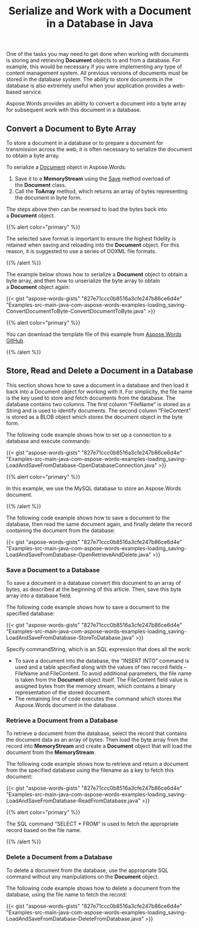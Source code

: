 ﻿---
title: Serialize and Work with a Document in a Database in Java
articleTitle: Serialize and Work with a Document in a Database
linktitle: Serialize and Work with a Document in a Database
description: "Aspose.Words for Java allows you to convert a document into a byte array for work with this document in a database. You can store and retrieve a document to and from the database."
aliases:
    - /java/converting-a-document-using-advance-features/
type: docs
weight: 40
url: /java/serialize-and-work-with-a-document-in-a-database/
---

One of the tasks you may need to get done when working with documents is storing and retrieving **Document** objects to and from a database. For example, this would be necessary if you were implementing any type of content management system. All previous versions of documents must be stored in the database system. The ability to store documents in the database is also extremely useful when your application provides a web-based service.

Aspose.Words provides an ability to convert a document into a byte array for subsequent work with this document in a database.

## Convert a Document to Byte Array

To store a document in a database or to prepare a document for transmission across the web, it is often necessary to serialize the document to obtain a byte array.

To serialize a [Document](https://apireference.aspose.com/words/java/com.aspose.words/Document) object in Aspose.Words:

1. Save it to a **MemoryStream** using the [Save](https://apireference.aspose.com/words/java/com.aspose.words/Document#save\(java.io.OutputStream,int\)) method overload of the **Document** class.
1. Call the **ToArray** method, which returns an array of bytes representing the document in byte form.

The steps above then can be reversed to load the bytes back into a **Document** object.

{{% alert color="primary" %}}

The selected save format is important to ensure the highest fidelity is retained when saving and reloading into the **Document** object. For this reason, it is suggested to use a series of OOXML file formats.

{{% /alert %}}

The example below shows how to serialize a **Document** object to obtain a byte array, and then how to unserialize the byte array to obtain a **Document** object again:

{{< gist "aspose-words-gists" "827e71ccc0b8516a3cfe247b86ce6d4e" "Examples-src-main-java-com-aspose-words-examples-loading_saving-ConvertDocumentToByte-ConvertDocumentToByte.java" >}}

{{% alert color="primary" %}}

You can download the template file of this example from [Aspose.Words GitHub](https://github.com/aspose-words/Aspose.Words-for-Java/blob/master/Examples/src/main/resources/com/aspose/words/examples/loading_saving/ConvertDocumentToByte/Test%20File%20(doc).doc).

{{% /alert %}}

## Store, Read and Delete a Document in a Database

This section shows how to save a document in a database and then load it back into a Document object for working with it. For simplicity, the file name is the key used to store and fetch documents from the database. The database contains two columns. The first column “FileName” is stored as a String and is used to identify documents. The second column “FileContent” is stored as a BLOB object which stores the document object in the byte form.

The following code example shows how to set up a connection to a database and execute commands:

{{< gist "aspose-words-gists" "827e71ccc0b8516a3cfe247b86ce6d4e" "Examples-src-main-java-com-aspose-words-examples-loading_saving-LoadAndSaveFromDatabase-OpenDatabaseConnection.java" >}}

{{% alert color="primary" %}}

In this example, we use the MySQL database to store an Aspose.Words document.

{{% /alert %}}

The following code example shows how to save a document to the database, then read the same document again, and finally delete the record containing the document from the database:

{{< gist "aspose-words-gists" "827e71ccc0b8516a3cfe247b86ce6d4e" "Examples-src-main-java-com-aspose-words-examples-loading_saving-LoadAndSaveFromDatabase-OpenRetrieveAndDelete.java" >}}

### Save a Document to a Database

To save a document in a database convert this document to an array of bytes, as described at the beginning of this article. Then, save this byte array into a database field.

The following code example shows how to save a document to the specified database:

{{< gist "aspose-words-gists" "827e71ccc0b8516a3cfe247b86ce6d4e" "Examples-src-main-java-com-aspose-words-examples-loading_saving-LoadAndSaveFromDatabase-StoreToDatabase.java" >}}

Specify commandString, which is an SQL expression that does all the work:

- To save a document into the database, the “INSERT INTO” command is used and a table specified along with the values of two record fields – FileName and FileContent. To avoid additional parameters, the file name is taken from the **Document** object itself. The FileContent field value is assigned bytes from the memory stream, which contains a binary representation of the stored document.
- The remaining line of code executes the command which stores the Aspose.Words document in the database.

### Retrieve a Document from a Database

To retrieve a document from the database, select the record that contains the document data as an array of bytes. Then load the byte array from the record into **MemoryStream** and create a **Document** object that will load the document from the **MemoryStream**.

The following code example shows how to retrieve and return a document from the specified database using the filename as a key to fetch this document:

{{< gist "aspose-words-gists" "827e71ccc0b8516a3cfe247b86ce6d4e" "Examples-src-main-java-com-aspose-words-examples-loading_saving-LoadAndSaveFromDatabase-ReadFromDatabase.java" >}}

{{% alert color="primary" %}}

The SQL command “SELECT * FROM” is used to fetch the appropriate record based on the file name.

{{% /alert %}}

### Delete a Document from a Database

To delete a document from the database, use the appropriate SQL command without any manipulations on the **Document** object.

The following code example shows how to delete a document from the database, using the file name to fetch the record:

{{< gist "aspose-words-gists" "827e71ccc0b8516a3cfe247b86ce6d4e" "Examples-src-main-java-com-aspose-words-examples-loading_saving-LoadAndSaveFromDatabase-DeleteFromDatabase.java" >}}
